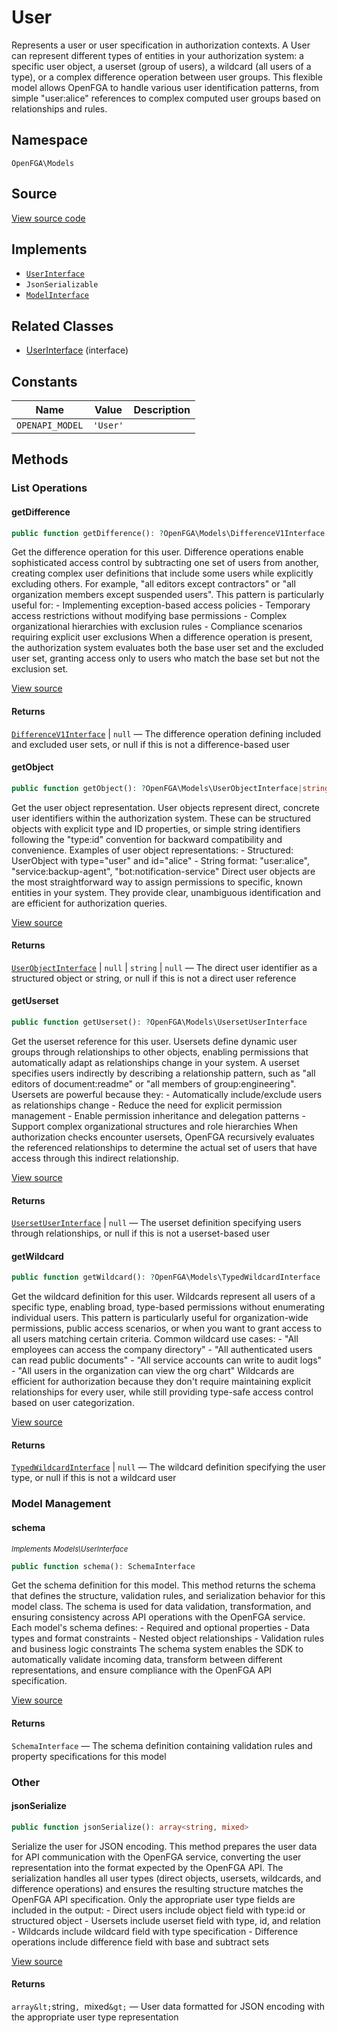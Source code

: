 # User

Represents a user or user specification in authorization contexts. A User can represent different types of entities in your authorization system: a specific user object, a userset (group of users), a wildcard (all users of a type), or a complex difference operation between user groups. This flexible model allows OpenFGA to handle various user identification patterns, from simple &quot;user:alice&quot; references to complex computed user groups based on relationships and rules.

## Namespace

`OpenFGA\Models`

## Source

[View source code](https://github.com/evansims/openfga-php/blob/main/src/Models/User.php)

## Implements

* [`UserInterface`](UserInterface.md)
* `JsonSerializable`
* [`ModelInterface`](ModelInterface.md)

## Related Classes

* [UserInterface](Models/UserInterface.md) (interface)

## Constants

| Name            | Value    | Description |
| --------------- | -------- | ----------- |
| `OPENAPI_MODEL` | `'User'` |             |

## Methods

### List Operations

#### getDifference

```php
public function getDifference(): ?OpenFGA\Models\DifferenceV1Interface

```

Get the difference operation for this user. Difference operations enable sophisticated access control by subtracting one set of users from another, creating complex user definitions that include some users while explicitly excluding others. For example, &quot;all editors except contractors&quot; or &quot;all organization members except suspended users&quot;. This pattern is particularly useful for: - Implementing exception-based access policies - Temporary access restrictions without modifying base permissions - Complex organizational hierarchies with exclusion rules - Compliance scenarios requiring explicit user exclusions When a difference operation is present, the authorization system evaluates both the base user set and the excluded user set, granting access only to users who match the base set but not the exclusion set.

[View source](https://github.com/evansims/openfga-php/blob/main/src/Models/User.php#L67)

#### Returns

[`DifferenceV1Interface`](DifferenceV1Interface.md) &#124; `null` — The difference operation defining included and excluded user sets, or null if this is not a difference-based user

#### getObject

```php
public function getObject(): ?OpenFGA\Models\UserObjectInterface|string|null

```

Get the user object representation. User objects represent direct, concrete user identifiers within the authorization system. These can be structured objects with explicit type and ID properties, or simple string identifiers following the &quot;type:id&quot; convention for backward compatibility and convenience. Examples of user object representations: - Structured: UserObject with type=&quot;user&quot; and id=&quot;alice&quot; - String format: &quot;user:alice&quot;, &quot;service:backup-agent&quot;, &quot;bot:notification-service&quot; Direct user objects are the most straightforward way to assign permissions to specific, known entities in your system. They provide clear, unambiguous identification and are efficient for authorization queries.

[View source](https://github.com/evansims/openfga-php/blob/main/src/Models/User.php#L76)

#### Returns

[`UserObjectInterface`](UserObjectInterface.md) &#124; `null` &#124; `string` &#124; `null` — The direct user identifier as a structured object or string, or null if this is not a direct user reference

#### getUserset

```php
public function getUserset(): ?OpenFGA\Models\UsersetUserInterface

```

Get the userset reference for this user. Usersets define dynamic user groups through relationships to other objects, enabling permissions that automatically adapt as relationships change in your system. A userset specifies users indirectly by describing a relationship pattern, such as &quot;all editors of document:readme&quot; or &quot;all members of group:engineering&quot;. Usersets are powerful because they: - Automatically include/exclude users as relationships change - Reduce the need for explicit permission management - Enable permission inheritance and delegation patterns - Support complex organizational structures and role hierarchies When authorization checks encounter usersets, OpenFGA recursively evaluates the referenced relationships to determine the actual set of users that have access through this indirect relationship.

[View source](https://github.com/evansims/openfga-php/blob/main/src/Models/User.php#L130)

#### Returns

[`UsersetUserInterface`](UsersetUserInterface.md) &#124; `null` — The userset definition specifying users through relationships, or null if this is not a userset-based user

#### getWildcard

```php
public function getWildcard(): ?OpenFGA\Models\TypedWildcardInterface

```

Get the wildcard definition for this user. Wildcards represent all users of a specific type, enabling broad, type-based permissions without enumerating individual users. This pattern is particularly useful for organization-wide permissions, public access scenarios, or when you want to grant access to all users matching certain criteria. Common wildcard use cases: - &quot;All employees can access the company directory&quot; - &quot;All authenticated users can read public documents&quot; - &quot;All service accounts can write to audit logs&quot; - &quot;All users in the organization can view the org chart&quot; Wildcards are efficient for authorization because they don&#039;t require maintaining explicit relationships for every user, while still providing type-safe access control based on user categorization.

[View source](https://github.com/evansims/openfga-php/blob/main/src/Models/User.php#L139)

#### Returns

[`TypedWildcardInterface`](TypedWildcardInterface.md) &#124; `null` — The wildcard definition specifying the user type, or null if this is not a wildcard user

### Model Management

#### schema

*<small>Implements Models\UserInterface</small>*

```php
public function schema(): SchemaInterface

```

Get the schema definition for this model. This method returns the schema that defines the structure, validation rules, and serialization behavior for this model class. The schema is used for data validation, transformation, and ensuring consistency across API operations with the OpenFGA service. Each model&#039;s schema defines: - Required and optional properties - Data types and format constraints - Nested object relationships - Validation rules and business logic constraints The schema system enables the SDK to automatically validate incoming data, transform between different representations, and ensure compliance with the OpenFGA API specification.

[View source](https://github.com/evansims/openfga-php/blob/main/src/Models/ModelInterface.php#L52)

#### Returns

`SchemaInterface` — The schema definition containing validation rules and property specifications for this model

### Other

#### jsonSerialize

```php
public function jsonSerialize(): array<string, mixed>

```

Serialize the user for JSON encoding. This method prepares the user data for API communication with the OpenFGA service, converting the user representation into the format expected by the OpenFGA API. The serialization handles all user types (direct objects, usersets, wildcards, and difference operations) and ensures the resulting structure matches the OpenFGA API specification. Only the appropriate user type fields are included in the output: - Direct users include object field with type:id or structured object - Usersets include userset field with type, id, and relation - Wildcards include wildcard field with type specification - Difference operations include difference field with base and subtract sets

[View source](https://github.com/evansims/openfga-php/blob/main/src/Models/User.php#L150)

#### Returns

`array&lt;`string`, `mixed`&gt;` — User data formatted for JSON encoding with the appropriate user type representation
